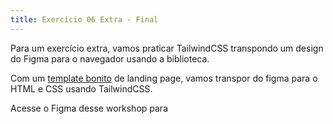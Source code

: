 ```yaml
---
title: Exercício 06 Extra - Final
---
```


Para um exercício extra, vamos praticar TailwindCSS transpondo um design do Figma para o navegador usando a biblioteca.

Com um [template bonito](https://www.figma.com/community/file/1290215093475583600) de landing page, vamos transpor do figma para o HTML e CSS usando TailwindCSS.

Acesse o Figma desse workshop para
